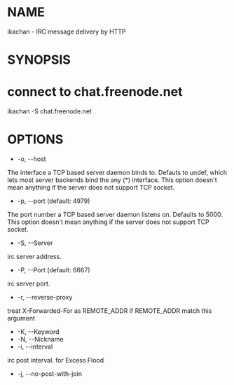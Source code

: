 # NAME

ikachan - IRC message delivery by HTTP

# SYNOPSIS

  # connect to chat.freenode.net
  ikachan -S chat.freenode.net

# OPTIONS

- -o, --host

The interface a TCP based server daemon binds to. Defauts to undef,
which lets most server backends bind the any (*) interface. This
option doesn't mean anything if the server does not support TCP
socket.

- -p, --port (default: 4979)

The port number a TCP based server daemon listens on. Defaults to
5000. This option doesn't mean anything if the server does not support
TCP socket.

- -S, --Server

irc server address.

- -P, --Port (default: 6667)

irc server port.

- -r, --reverse-proxy

treat X-Forwarded-For as REMOTE_ADDR if REMOTE_ADDR match this argument

- -K, --Keyword
- -N, --Nickname
- -i, --interval

irc post interval. for Excess Flood

- -j, --no-post-with-join